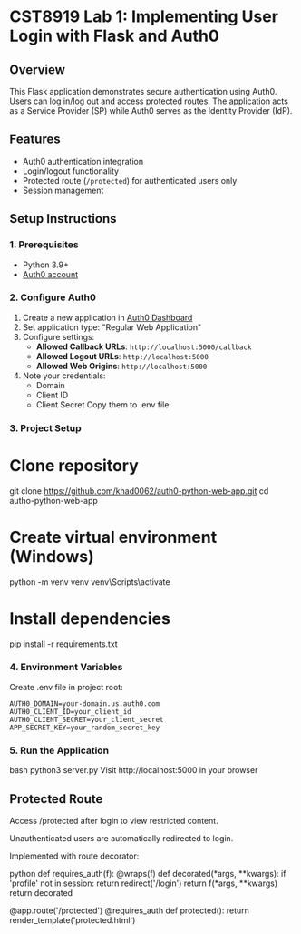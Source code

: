 # CST8919 Lab 1: Implementing User Login with Flask and Auth0

## Overview
This Flask application demonstrates secure authentication using Auth0. Users can log in/log out and access protected routes. The application acts as a Service Provider (SP) while Auth0 serves as the Identity Provider (IdP).

## Features
- Auth0 authentication integration
- Login/logout functionality
- Protected route (`/protected`) for authenticated users only
- Session management

## Setup Instructions

### 1. Prerequisites
- Python 3.9+
- [Auth0 account](https://auth0.com/signup)

### 2. Configure Auth0
1. Create a new application in [Auth0 Dashboard](https://manage.auth0.com/)
2. Set application type: "Regular Web Application"
3. Configure settings:
   - **Allowed Callback URLs**: `http://localhost:5000/callback`
   - **Allowed Logout URLs**: `http://localhost:5000`
   - **Allowed Web Origins**: `http://localhost:5000`
4. Note your credentials:
   - Domain 
   - Client ID
   - Client Secret
     Copy them to .env file

### 3. Project Setup

# Clone repository
git clone https://github.com/khad0062/auth0-python-web-app.git
cd autho-python-web-app

# Create virtual environment (Windows)
python -m venv venv
venv\Scripts\activate

# Install dependencies
pip install -r requirements.txt

### 4. Environment Variables
Create .env file in project root:
```
AUTH0_DOMAIN=your-domain.us.auth0.com
AUTH0_CLIENT_ID=your_client_id
AUTH0_CLIENT_SECRET=your_client_secret
APP_SECRET_KEY=your_random_secret_key
```

### 5. Run the Application
bash
python3 server.py 
Visit http://localhost:5000 in your browser


## Protected Route
Access /protected after login to view restricted content.

Unauthenticated users are automatically redirected to login.

Implemented with route decorator:

python
def requires_auth(f):
    @wraps(f)
    def decorated(*args, **kwargs):
        if 'profile' not in session:
            return redirect('/login')
        return f(*args, **kwargs)
    return decorated

@app.route('/protected')
@requires_auth
def protected():
    return render_template('protected.html')
